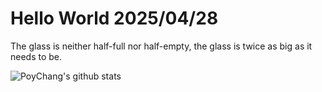 # Hello World 2025/04/28

The glass is neither half-full nor half-empty, the glass is twice as big as it needs to be.

![PoyChang's github stats](https://github-readme-stats.vercel.app/api?username=poychang&show_icons=true&theme=dracula)
